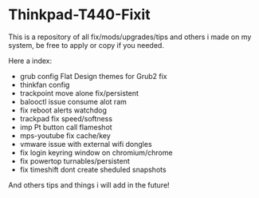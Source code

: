 # Thinkpad-T440-Fixit
This is a repository of all fix/mods/upgrades/tips and others i made on my system, be free to apply or copy if you needed.

Here a index:

- grub config Flat Design themes for Grub2 fix
- thinkfan config
- trackpoint move alone fix/persistent
- balooctl issue consume alot ram 
- fix reboot alerts watchdog
- trackpad fix speed/softness
- imp Pt button call flameshot
- mps-youtube fix cache/key
- vmware issue with external wifi dongles
- fix login keyring window on chromium/chrome
- fix powertop turnables/persistent
- fix timeshift dont create sheduled snapshots

And others tips and things i will add in the future!
